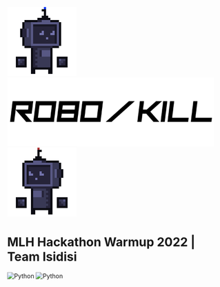 <div justify-content="center";><img src="https://github.com/asaPUP/MLH-Hackathon-2022-Isidisi/blob/main/readme_files/blueRobot.gif" slign="center" width="160"><img src="https://github.com/asaPUP/MLH-Hackathon-2022-Isidisi/blob/main/readme_files/title.png" slign="center" height="160"><img src="https://github.com/asaPUP/MLH-Hackathon-2022-Isidisi/blob/main/readme_files/blueRobot0.gif" slign="center" width="160"></div>

# MLH Hackathon Warmup 2022 | Team Isidisi
![Python](https://img.shields.io/badge/Python->=3-Blue?logo=python)
![Python](https://img.shields.io/badge/Python->=3-Blue?logo=pygame)
